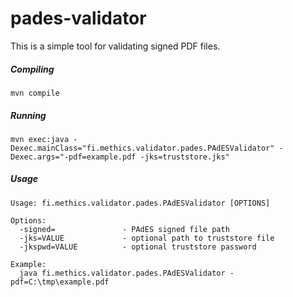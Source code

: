 # pades-validator

This is a simple tool for validating signed PDF files.

##### Compiling

```mvn compile```

##### Running

```mvn exec:java -Dexec.mainClass="fi.methics.validator.pades.PAdESValidator" -Dexec.args="-pdf=example.pdf -jks=truststore.jks"```

##### Usage

```
Usage: fi.methics.validator.pades.PAdESValidator [OPTIONS]

Options:
  -signed=               - PAdES signed file path
  -jks=VALUE             - optional path to truststore file
  -jkspwd=VALUE          - optional truststore password

Example:
  java fi.methics.validator.pades.PAdESValidator -pdf=C:\tmp\example.pdf
```
